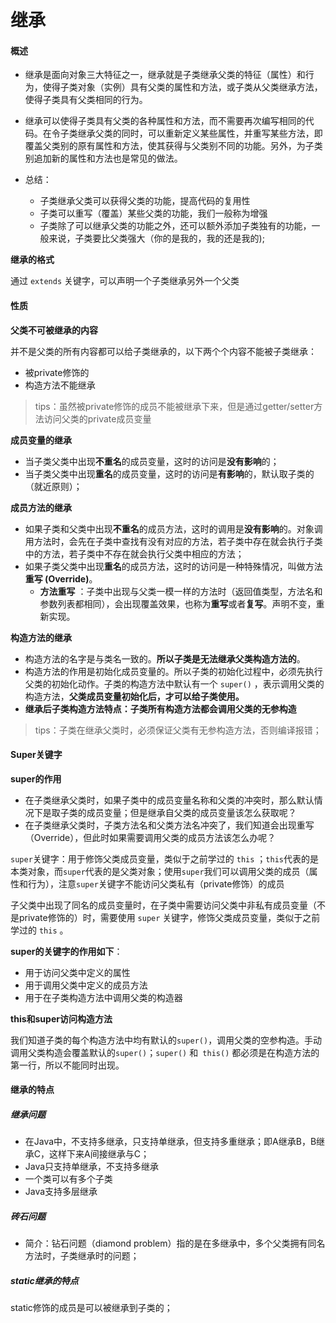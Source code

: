 # 继承

#### 概述

- 继承是面向对象三大特征之一，继承就是子类继承父类的特征（属性）和行为，使得子类对象（实例）具有父类的属性和方法，或子类从父类继承方法，使得子类具有父类相同的行为。

- 继承可以使得子类具有父类的各种属性和方法，而不需要再次编写相同的代码。在令子类继承父类的同时，可以重新定义某些属性，并重写某些方法，即覆盖父类别的原有属性和方法，使其获得与父类别不同的功能。另外，为子类别追加新的属性和方法也是常见的做法。

- 总结：

	- 子类继承父类可以获得父类的功能，提高代码的复用性
	- 子类可以重写（覆盖）某些父类的功能，我们一般称为增强
	- 子类除了可以继承父类的功能之外，还可以额外添加子类独有的功能，一般来说，子类要比父类强大（你的是我的，我的还是我的);

	

**继承的格式**

通过 `extends` 关键字，可以声明一个子类继承另外一个父类



#### **性质**

**父类不可被继承的内容**

并不是父类的所有内容都可以给子类继承的，以下两个个内容不能被子类继承：

- 被private修饰的
- 构造方法不能继承

> tips：虽然被private修饰的成员不能被继承下来，但是通过getter/setter方法访问父类的private成员变量



**成员变量的继承**

- 当子类父类中出现**不重名**的成员变量，这时的访问是**没有影响**的；
- 当子类父类中出现**重名**的成员变量，这时的访问是**有影响**的，默认取子类的（就近原则）；



**成员方法的继承**

- 如果子类和父类中出现**不重名**的成员方法，这时的调用是**没有影响**的。对象调用方法时，会先在子类中查找有没有对应的方法，若子类中存在就会执行子类中的方法，若子类中不存在就会执行父类中相应的方法；
- 如果子类父类中出现**重名**的成员方法，这时的访问是一种特殊情况，叫做方法**重写 (Override)**。
	- **方法重写** ：子类中出现与父类一模一样的方法时（返回值类型，方法名和参数列表都相同），会出现覆盖效果，也称为**重写**或者**复写**。声明不变，重新实现。



**构造方法的继承**

- 构造方法的名字是与类名一致的。**所以子类是无法继承父类构造方法的**。
- 构造方法的作用是初始化成员变量的。所以子类的初始化过程中，必须先执行父类的初始化动作。子类的构造方法中默认有一个 `super()` ，表示调用父类的构造方法，**父类成员变量初始化后，才可以给子类使用。**
- **继承后子类构造方法特点：子类所有构造方法都会调用父类的无参构造**

> tips：子类在继承父类时，必须保证父类有无参构造方法，否则编译报错；



#### Super关键字

**super的作用**

- 在子类继承父类时，如果子类中的成员变量名称和父类的冲突时，那么默认情况下是取子类的成员变量；但是继承自父类的成员变量该怎么获取呢？
- 在子类继承父类时，子类方法名和父类方法名冲突了，我们知道会出现重写（Override），但此时如果需要调用父类的成员方法该怎么办呢？

`super`关键字：用于修饰父类成员变量，类似于之前学过的 `this` ；`this`代表的是本类对象，而`super`代表的是父类对象；使用`super`我们可以调用父类的成员（属性和行为），注意`super`关键字不能访问父类私有（private修饰）的成员

子父类中出现了同名的成员变量时，在子类中需要访问父类中非私有成员变量（不是private修饰的）时，需要使用 `super` 关键字，修饰父类成员变量，类似于之前学过的 `this` 。

**super的关键字的作用如下**：

- 用于访问父类中定义的属性
- 用于调用父类中定义的成员方法
- 用于在子类构造方法中调用父类的构造器

**this和super访问构造方法**

我们知道子类的每个构造方法中均有默认的`super()`，调用父类的空参构造。手动调用父类构造会覆盖默认的`super()`；`super()` 和` this()` 都必须是在构造方法的第一行，所以不能同时出现。



#### 继承的特点

##### 继承问题

- 在Java中，不支持多继承，只支持单继承，但支持多重继承；即A继承B，B继承C，这样下来A间接继承与C；
- Java只支持单继承，不支持多继承
- 一个类可以有多个子类
- Java支持多层继承

##### 砖石问题

- 简介：钻石问题（diamond problem）指的是在多继承中，多个父类拥有同名方法时，子类继承时的问题；



##### static继承的特点

static修饰的成员是可以被继承到子类的；







